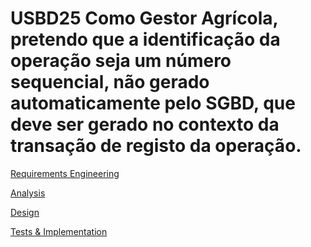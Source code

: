 # USBD25 Como Gestor Agrícola, pretendo que a identificação da operação seja um número sequencial, não gerado automaticamente pelo SGBD, que deve ser gerado no contexto da transação de registo da operação.
[Requirements Engineering](01.requirements-engineering/Readme.md)

[Analysis](02.analysis/Readme.md)

[Design](03.design/Readme.md)

[Tests & Implementation ](04.tests-and-implementation/Readme.md)
